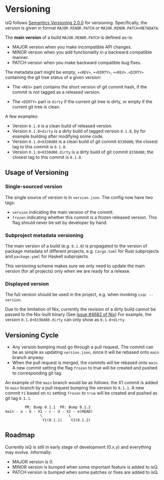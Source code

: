 Versioning
=======================

isQ follows [Semantics Versioning 2.0.0](https://semver.org/) for versioning. Specifically, the version is given in format `MAJOR.MINOR.PATCH` or `MAJOR.MINOR.PATCH+METADATA`.

The **main version** of a build `MAJOR.MINOR.PATCH` is defined as-is:

+ MAJOR version when you make incompatible API changes.
+ MINOR version when you add functionality in a backward compatible manner.
+ PATCH version when you make backward compatible bug fixes.

The metadata part might be empty, `+<REV>`, `+<DIRTY>`, `+<REV>.<DIRTY>` containing the git tree status of a given version:

+ The `<REV>` part contains the short version of git commit hash, if the commit is not tagged as a released version. 


+ The `<DIRTY>` part is `dirty` if the current git tree is dirty, or empty if the current git tree is clean.


A few examples:

+ Version `0.1.0` is a clean build of released version.
+ Version `0.1.0+dirty` is a dirty build of tagged version `0.1.0`, by for example building after modifying some code.
+ Version `0.1.0+8330d80` is a clean build of git commit `8330d80`; the closest tag to this commit is `0.1.0`. 
+ Version `0.1.0+8330d80.dirty` is a dirty build of git commit `8330d80`; the closest tag to this commit is `0.1.0`.

Usage of Versioning
----------------------

### Single-sourced version

The single source of version is in `version.json`. The config now have two tags:

+ `version` indicating the main version of the commit.
+ `frozen` indicating whether this commit is a frozen released version. This flag should never be set by developer by hand.

### Subproject metadata versioning

The main version of a build (e.g. `0.1.0`) is propagated to the version of package metadata of different projects, e.g. `Cargo.toml` for Rust subprojects and `package.yaml` for Haskell subprojects.

This versioning scheme makes sure we only need to update the main version (for all projects) only when we are ready for a release.

### Displayed version

The full version should be used in the project, e.g. when invoking `isqc --version`.

Due to the limitation of Nix, currently the revision of a dirty build cannot be passed to the Nix-built binary (See [Issue #4682 of Nix](https://github.com/NixOS/nix/issues/4682)) For example, the version `0.1.0+8330d80.dirty` can only show as `0.1.0+dirty`.


Versioning Cycle
----------------------

- Any version bumping must go through a pull request. The commit can be as simple as updating `version.json`, since it will be rebased onto `main` branch anyway.
- When the pull request is merged, the commits will be rebased onto `main`. A new commit setting the flag `frozen` to true will be created and pushed to corresponding git tag.

An example of the `main` branch would be as follows: the X1 commit is added to `main` branch by a pull request bumping the version to `0.1.1`. A new commit `Y1` based on `X1` setting `frozen` to `true` will be created and pushed as git tag `0.1.1`.

```
         PR: Bump 0.1.1  PR: Bump 0.1.2
main - a - b - X1 - c - d - X2 - e(HEAD)
                \            \ 
                 Y1(0.1.1)    Y2(0.1.2)
```


Roadmap
----------------------

Currently isQ is still in early stage of development (0.x.y) and everything may evolve. Informally:

+ MAJOR version is 0.
+ MINOR version is bumped when some important feature is added to isQ.
+ PATCH version is bumped when some patches or fixes are added to isQ.